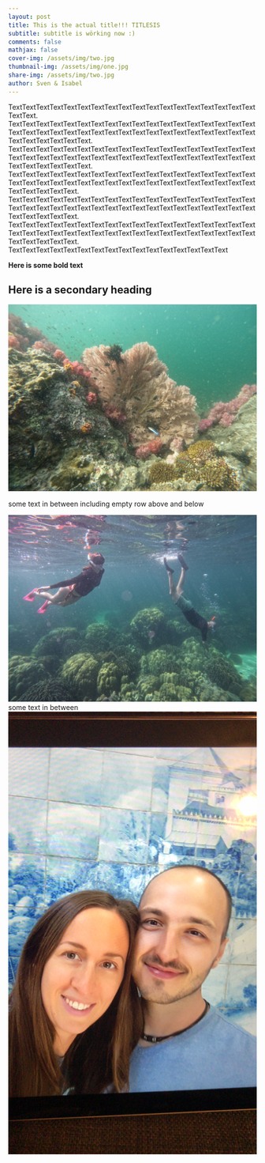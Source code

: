 ```yaml
---
layout: post
title: This is the actual title!!! TITLESIS
subtitle: subtitle is wörking now :)
comments: false
mathjax: false
cover-img: /assets/img/two.jpg
thumbnail-img: /assets/img/one.jpg
share-img: /assets/img/two.jpg
author: Sven & Isabel
---
```

TextTextTextTextTextTextTextTextTextTextTextTextTextTextTextTextTextTextTextText. TextTextTextTextTextTextTextTextTextTextTextTextTextTextTextTextTextTextTextTextTextTextTextTextTextTextTextTextTextTextTextTextTextTextTextTextTextTextTextTextTextText. TextTextTextTextTextTextTextTextTextTextTextTextTextTextTextTextTextTextTextTextTextTextTextTextTextTextTextTextTextTextTextTextTextTextTextTextTextTextTextTextTextText. TextTextTextTextTextTextTextTextTextTextTextTextTextTextTextTextTextTextTextTextTextTextTextTextTextTextTextTextTextTextTextTextTextTextTextTextTextTextTextTextText. TextTextTextTextTextTextTextTextTextTextTextTextTextTextTextTextTextTextTextTextTextTextTextTextTextTextTextTextTextTextTextTextTextTextTextTextTextTextTextTextText. TextTextTextTextTextTextTextTextTextTextTextTextTextTextTextTextTextTextTextTextTextTextTextTextTextTextTextTextTextTextTextTextTextTextTextTextTextTextTextTextText. TextTextTextTextTextTextTextTextTextTextTextTextTextTextTextText


**Here is some bold text**

## Here is a secondary heading

![Test text 1](/assets/img/one.jpg "Title 1")

some text in between including empty row above and below

![Test text 2](/assets/img/two.jpg "Title twosis")
some text in between
![Test text 3](/assets/img/three.jpg "Titlesis 3")
